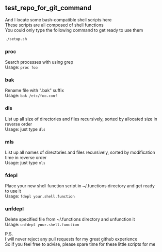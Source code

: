 test_repo_for_git_command
-------------------------

And I locate some bash-compatible shell scripts here  
These scripts are all composed of shell functions  
You could only type the following command to get ready to use them  
```bash
./setup.sh
```

### proc

  Search processes with using grep  
  Usage: `proc foo`

### bak

  Rename file with ".bak" suffix  
  Usage: `bak /etc/foo.conf`

### dls

  List up all size of directories and files recursively, sorted by allocated size in reverse order  
  Usage: just type `dls`

### mls

  List up all names of directories and files recursively, sorted by modification time in reverse order  
  Usage: just type `mls`

### fdepl

  Place your new shell function script in ~/.functions directory and get ready to use it  
  Usage: `fdepl your.shell.function`

### unfdepl

  Delete specified file from ~/.functions directory and unfunction it  
  Usage: `unfdepl your.shell.function`

P.S.  
I will never reject any pull requests for my great github experience  
So if you feel free to advise, please spare time for these little scripts for me
